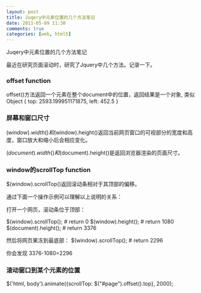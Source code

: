 ```yaml
---
layout: post
title: Juqery中元素位置的几个方法笔记
date: 2011-05-09 11:30
comments: true
categories: [web, html5]
--- 
```


Juqery中元素位置的几个方法笔记

最近在研究页面滚动时，研究了Jquery中几个方法。记录一下。

### offset function

offset()方法返回一个元素在整个document中的位置，返回结果是一个对象, 类似 Object { top: 2593.199951171875, left: 452.5 }

### 屏幕和窗口尺寸

$(window).width()和$(window).height()返回当前网页窗口的可视部分的宽度和高度，窗口放大和缩小后会相应变化。

$(document).width()和$(document).height()是返回浏览器渲染的页面尺寸。


### window的scrollTop function

$(window).scrollTop()返回滚动条相对于其顶部的偏移。


通过下面一个操作示例可以理解以上说明的关系：

打开一个网页，滚动条位于顶部：

$(window).scrollTop(); # return 0
$(window).height();    # return 1080
$(document).height();  # return 3376

然后将网页果冻到最底部：
$(window).scrollTop(); # return 2296

你会发现 3376-1080=2296

### 滚动窗口到某个元素的位置

$('html, body').animate({scrollTop: $("#page").offset().top}, 2000);